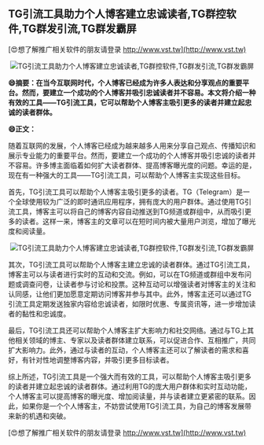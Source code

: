 ## **TG引流工具助力个人博客建立忠诚读者,TG群控软件,TG群发引流,TG群发霸屏**

[😍想了解推广相关软件的朋友请登录 http://www.vst.tw](http://www.vst.tw)

 <center><img src="https://vst.tw/MP4/tuiguang/png/0.png" alt="TG引流工具助力个人博客建立忠诚读者,TG群控软件,TG群发引流,TG群发霸屏"></center>

**😄摘要：在当今互联网时代，个人博客已经成为许多人表达和分享观点的重要平台。然而，要建立一个成功的个人博客并吸引忠诚读者并不容易。本文将介绍一种有效的工具——TG引流工具，它可以帮助个人博客主吸引更多的读者并建立起忠诚的读者群体。**

**😄正文：**

随着互联网的发展，个人博客已经成为越来越多人用来分享自己观点、传播知识和展示专业能力的重要平台。然而，要建立一个成功的个人博客并吸引忠诚的读者并不容易。许多博主面临着如何扩大读者群体、提高博客曝光度的问题。幸运的是，现在有一种强大的工具——TG引流工具，可以帮助个人博客主实现这些目标。

首先，TG引流工具可以帮助个人博客主吸引更多的读者。TG（Telegram）是一个全球使用较为广泛的即时通讯应用程序，拥有庞大的用户群体。通过使用TG引流工具，博客主可以将自己的博客内容自动推送到TG频道或群组中，从而吸引更多的读者。这样一来，博客主的文章可以在短时间内被大量用户浏览，增加了曝光度和阅读量。

 <center><img src="https://vst.tw/MP4/tuiguang/png/7.png" alt="TG引流工具助力个人博客建立忠诚读者,TG群控软件,TG群发引流,TG群发霸屏"></center>

其次，TG引流工具可以帮助个人博客主建立忠诚的读者群体。通过TG引流工具，博客主可以与读者进行实时的互动和交流。例如，可以在TG频道或群组中发布问题或调查问卷，让读者参与讨论和投票。这种互动可以增强读者对博客主的关注和认同感，让他们更加愿意定期访问博客并参与其中。此外，博客主还可以通过TG引流工具定期发送独家内容给忠诚读者，如限时优惠、专属资讯等，进一步增加读者的黏性和忠诚度。

最后，TG引流工具还可以帮助个人博客主扩大影响力和社交网络。通过与TG上其他相关领域的博主、专家以及读者群体建立联系，可以促进合作、互相推广，共同扩大影响力。此外，通过与读者的互动，个人博客主还可以了解读者的需求和喜好，有针对性地调整博客内容，并吸引更多目标读者。

综上所述，TG引流工具是一个强大而有效的工具，可以帮助个人博客主吸引更多的读者并建立起忠诚的读者群体。通过利用TG的庞大用户群体和实时互动功能，个人博客主可以提高博客的曝光度、增加阅读量，并与读者建立更紧密的联系。因此，如果你是一个个人博客主，不妨尝试使用TG引流工具，为自己的博客发展带来新的机遇和突破。

[😍想了解推广相关软件的朋友请登录 http://www.vst.tw](http://www.vst.tw)



